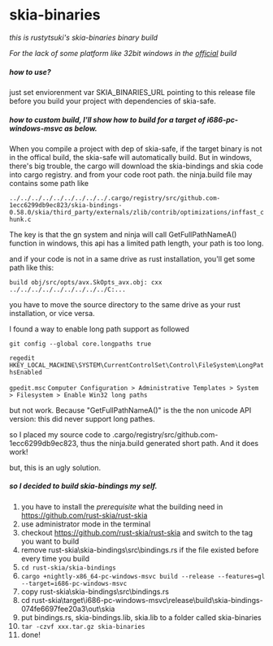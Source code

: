 # skia-binaries
*this is rustytsuki's skia-binaries binary build*

*For the lack of some platform like 32bit windows in the [official](https://github.com/rust-skia/skia-binaries/releases) build*

##### how to use?

just set enviorenment var SKIA_BINARIES_URL pointing to this release file before you build your project with dependencies of skia-safe.

##### how to custom build, I'll show how to build for a target of i686-pc-windows-msvc as below.

When you compile a project with dep of skia-safe, if the target binary is not in the offical build, the skia-safe will automatically build. But in windows, there's big trouble, the cargo will download the skia-bindings and skia code into cargo registry. and from your code root path. the ninja.build file may contains some path like

`../../../../../../../../../.cargo/registry/src/github.com-1ecc6299db9ec823/skia-bindings-0.58.0/skia/third_party/externals/zlib/contrib/optimizations/inffast_chunk.c`

The key is that the gn system and ninja will call GetFullPathNameA() function in windows, this api has a limited path length, your path is too long.

and if your code is not in a same drive as rust installation, you'll get some path like this:

```
build obj/src/opts/avx.SkOpts_avx.obj: cxx ../../../../../../../../../C:...
```

you have to move the source directory to the same drive as your rust installation, or vice versa.

I found a way to enable long path support as followed

`git config --global core.longpaths true`

`regedit`
`HKEY_LOCAL_MACHINE\SYSTEM\CurrentControlSet\Control\FileSystem\LongPathsEnabled`

`gpedit.msc`
`Computer Configuration > Administrative Templates > System > Filesystem > Enable Win32 long paths`

but not work. Because "GetFullPathNameA()" is the the non unicode API version: this did never support long pathes.

so I placed my source code to .cargo/registry/src/github.com-1ecc6299db9ec823, thus the ninja.build generated short path. And it does work!

but, this is an ugly solution.

##### so I decided to build skia-bindings my self.

1. you have to install the *prerequisite* what the building need in https://github.com/rust-skia/rust-skia
2. use administrator mode in the terminal
3. checkout https://github.com/rust-skia/rust-skia and switch to the tag you want to build
4. remove rust-skia\skia-bindings\src\bindings.rs if the file existed before every time you build
5. `cd rust-skia/skia-bindings`
6. `cargo +nightly-x86_64-pc-windows-msvc build --release --features=gl --target=i686-pc-windows-msvc`
7. copy rust-skia\skia-bindings\src\bindings.rs
8. cd rust-skia\target\i686-pc-windows-msvc\release\build\skia-bindings-074fe6697fee20a3\out\skia
9. put bindings.rs, skia-bindings.lib, skia.lib to a folder called skia-binaries
10. `tar -czvf xxx.tar.gz skia-binaries`
11. done!

